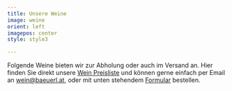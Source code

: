```yaml
---
title: Unsere Weine
image: weine
orient: left
imagepos: center
style: style3

---
```


Folgende Weine bieten wir zur Abholung oder auch im Versand an. Hier finden Sie direkt unsere [Wein Preisliste](../Preisliste.pdf)&nbsp;und können gerne einfach per Email an wein@baeuerl.at, oder mit unten stehendem [Formular](#Kontakt)  bestellen.